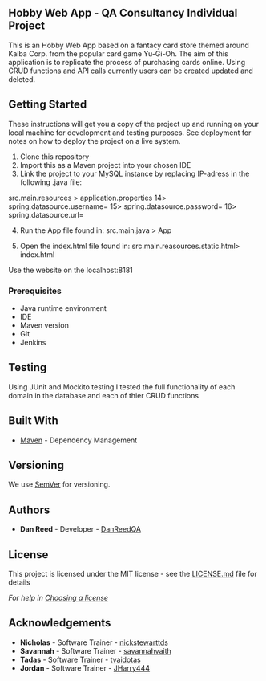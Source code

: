 
## Hobby Web App - QA Consultancy Individual Project

This is an Hobby Web App based on a fantacy card store themed around Kaiba Corp. from the popular card game Yu-Gi-Oh. The aim of this application is to replicate the process of purchasing cards online. Using CRUD functions and API calls currently users can be created updated and deleted.

## Getting Started

These instructions will get you a copy of the project up and running on your local machine for development and testing purposes. See deployment for notes on how to deploy the project on a live system.
1. Clone this repository
2. Import this as a Maven project into your chosen IDE
3. Link the project to your MySQL instance by replacing IP-adress in the following .java file:
  
src.main.resources > application.properties
14> spring.datasource.username=<your user>
15> spring.datasource.password=<your password>
16> spring.datasource.url=<your MySQL instance url>
  
4. Run the App file found in:
src.main.java > App

5. Open the index.html file found in:
src.main.reasources.static.html> index.html

Use the website on the localhost:8181

### Prerequisites

- Java runtime environment
- IDE
- Maven version
- Git
- Jenkins

## Testing

Using JUnit and Mockito testing I tested the full functionality of each domain in the database and each of thier CRUD functions

## Built With

* [Maven](https://maven.apache.org/) - Dependency Management

## Versioning

We use [SemVer](http://semver.org/) for versioning.

## Authors

* **Dan Reed** - Developer - [DanReedQA](https://github.com/DanReedQA)

## License

This project is licensed under the MIT license - see the [LICENSE.md](LICENSE.md) file for details 

*For help in [Choosing a license](https://choosealicense.com/)*

## Acknowledgements

* **Nicholas** - Software Trainer - [nickstewarttds](https://github.com/nickrstewarttds)
* **Savannah** - Software Trainer - [savannahvaith](https://github.com/savannahvaith)
* **Tadas** - Software Trainer - [tvaidotas](https://github.com/tvaidotas)
* **Jordan** - Software Trainer - [JHarry444](https://github.com/JHarry444)


